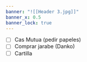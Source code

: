 ```yaml
---
banner: "![[Header 3.jpg]]"
banner_x: 0.5
banner_lock: true
---
```


- [ ] Cas Mutua (pedir papeles) 
- [ ] Comprar jarabe (Danko)
- [ ] Cartilla 